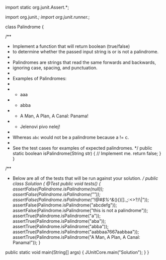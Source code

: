 import static org.junit.Assert.*;

import org.junit.*;
import org.junit.runner.*;

class Palindrome {

/**
* Implement a function that will return boolean (true/false)
* to determine whether the passed input string is or is not a palindrome.
*
* Palindromes are strings that read the same forwards and backwards,
* ignoring case, spacing, and punctuation.
*
* Examples of Palindromes:
*
*  * aaa
*  * abba
*  * A Man, A Plan, A Canal: Panama!
*  * Jelenovi pivo nelej!
*
* Whereas `abc` would not be a palindrome because a != c.
*
* See the test cases for examples of expected palindromes.
  */
  public static boolean isPalindrome(String str) {
  // Implement me.
  return false;
  }
  }

/**
* Below are all of the tests that will be run against your solution.
  */
  public class Solution {
  @Test
  public void tests() {
  assertFalse(Palindrome.isPalindrome(null));
  assertFalse(Palindrome.isPalindrome(""));
  assertFalse(Palindrome.isPalindrome("!@#$%^&*(){}[].,;:<>?/\\|"));
  assertFalse(Palindrome.isPalindrome("abcdefg"));
  assertFalse(Palindrome.isPalindrome("this is not a palindrome"));
  assertTrue(Palindrome.isPalindrome("a"));
  assertTrue(Palindrome.isPalindrome("aba"));
  assertTrue(Palindrome.isPalindrome("abba"));
  assertTrue(Palindrome.isPalindrome("aabbaa7667aabbaa"));
  assertTrue(Palindrome.isPalindrome("A Man, A Plan, A Canal: Panama!"));
  }

public static void main(String[] args) {
JUnitCore.main("Solution");
}
}